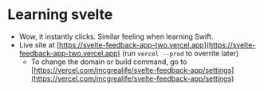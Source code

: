 # Learning svelte

- Wow, it instantly clicks. Similar feeling when learning Swift.
- Live site at [https://svelte-feedback-app-two.vercel.app](https://svelte-feedback-app-two.vercel.app) (run `vercel --prod` to overrite later)
  - To change the domain or build command, go to [https://vercel.com/mcgrealife/svelte-feedback-app/settings](https://vercel.com/mcgrealife/svelte-feedback-app/settings)
